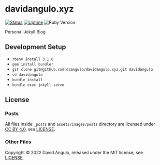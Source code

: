 # davidangulo.xyz
[![Status](https://img.shields.io/pingpong/status/sp_0a5b644a7e8046bba7675c88c77d506b?style=for-the-badge&labelColor=000000)](https://davidangulo.pingpong.host/)
[![Uptime](https://img.shields.io/pingpong/uptime/sp_0a5b644a7e8046bba7675c88c77d506b?style=for-the-badge&labelColor=000000)](https://davidangulo.pingpong.host/)
![Ruby Version](https://img.shields.io/badge/ruby-3.1.0-red?style=for-the-badge&labelColor=000000)

Personal Jekyll Blog

## Development Setup
* `rbenv install 3.1.0`
* `gem install bundler`
* `git clone git@github.com:dcangulo/davidangulo.xyz.git davidangulo`
* `cd davidangulo`
* `bundle install`
* `bundle exec jekyll serve`

## License
### Posts
All files inside `_posts` and `assets/images/posts` directory are licensed under
[CC BY 4.0](https://creativecommons.org/licenses/by/4.0/), see [LICENSE](_posts/LICENSE).

### Other Files
Copyright © 2022 David Angulo, released under the MIT license, see [LICENSE](LICENSE).
